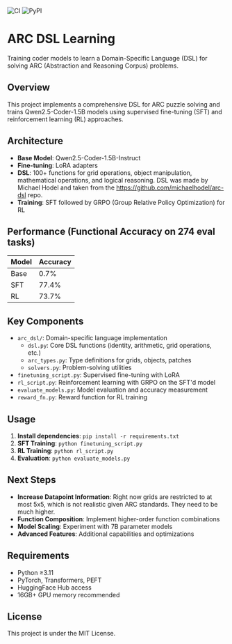 ![CI](https://github.com/axeld5/arc_dslearn/actions/workflows/ci.yml/badge.svg)
![PyPI](https://img.shields.io/pypi/v/arc-dslearn?color=blue)

# ARC DSL Learning

Training coder models to learn a Domain-Specific Language (DSL) for solving ARC (Abstraction and Reasoning Corpus) problems.

## Overview

This project implements a comprehensive DSL for ARC puzzle solving and trains Qwen2.5-Coder-1.5B models using supervised fine-tuning (SFT) and reinforcement learning (RL) approaches.

## Architecture

- **Base Model**: Qwen2.5-Coder-1.5B-Instruct
- **Fine-tuning**: LoRA adapters
- **DSL**: 100+ functions for grid operations, object manipulation, mathematical operations, and logical reasoning. DSL was made by Michael Hodel and taken from the https://github.com/michaelhodel/arc-dsl repo.
- **Training**: SFT followed by GRPO (Group Relative Policy Optimization) for RL

## Performance (Functional Accuracy on 274 eval tasks)

| Model | Accuracy |
|-------|----------|
| Base  | 0.7%     |
| SFT   | 77.4%    |
| RL    | 73.7%    |

## Key Components

- `arc_dsl/`: Domain-specific language implementation
  - `dsl.py`: Core DSL functions (identity, arithmetic, grid operations, etc.)
  - `arc_types.py`: Type definitions for grids, objects, patches
  - `solvers.py`: Problem-solving utilities
- `finetuning_script.py`: Supervised fine-tuning with LoRA
- `rl_script.py`: Reinforcement learning with GRPO on the SFT'd model
- `evaluate_models.py`: Model evaluation and accuracy measurement
- `reward_fn.py`: Reward function for RL training

## Usage

1. **Install dependencies**: `pip install -r requirements.txt`
2. **SFT Training**: `python finetuning_script.py`
3. **RL Training**: `python rl_script.py`
4. **Evaluation**: `python evaluate_models.py`

## Next Steps

- **Increase Datapoint Information**: Right now grids are restricted to at most 5x5, which is not realistic given ARC standards. They need to be much higher.
- **Function Composition**: Implement higher-order function combinations
- **Model Scaling**: Experiment with 7B parameter models
- **Advanced Features**: Additional capabilities and optimizations

## Requirements

- Python ≥3.11
- PyTorch, Transformers, PEFT
- HuggingFace Hub access
- 16GB+ GPU memory recommended

## License

This project is under the MIT License.
